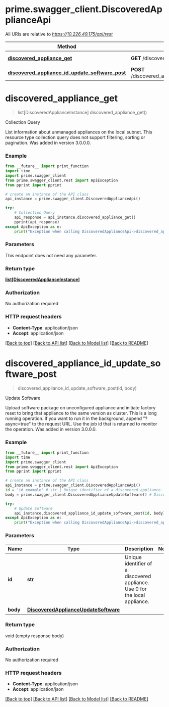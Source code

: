 # prime.swagger_client.DiscoveredApplianceApi

All URIs are relative to *https://10.226.49.175/api/rest*

Method | HTTP request | Description
------------- | ------------- | -------------
[**discovered_appliance_get**](DiscoveredApplianceApi.md#discovered_appliance_get) | **GET** /discovered_appliance | Collection Query
[**discovered_appliance_id_update_software_post**](DiscoveredApplianceApi.md#discovered_appliance_id_update_software_post) | **POST** /discovered_appliance/{id}/update_software | Update Software


# **discovered_appliance_get**
> list[DiscoveredApplianceInstance] discovered_appliance_get()

Collection Query

List information about unmanaged appliances on the local subnet.  This resource type collection query does not support filtering, sorting or pagination. Was added in version 3.0.0.0.

### Example
```python
from __future__ import print_function
import time
import prime.swagger_client
from prime.swagger_client.rest import ApiException
from pprint import pprint

# create an instance of the API class
api_instance = prime.swagger_client.DiscoveredApplianceApi()

try:
    # Collection Query
    api_response = api_instance.discovered_appliance_get()
    pprint(api_response)
except ApiException as e:
    print("Exception when calling DiscoveredApplianceApi->discovered_appliance_get: %s\n" % e)
```

### Parameters
This endpoint does not need any parameter.

### Return type

[**list[DiscoveredApplianceInstance]**](DiscoveredApplianceInstance.md)

### Authorization

No authorization required

### HTTP request headers

 - **Content-Type**: application/json
 - **Accept**: application/json

[[Back to top]](#) [[Back to API list]](../README.md#documentation-for-api-endpoints) [[Back to Model list]](../README.md#documentation-for-models) [[Back to README]](../README.md)

# **discovered_appliance_id_update_software_post**
> discovered_appliance_id_update_software_post(id, body)

Update Software

Upload software package on unconfigured appliance and initiate factory reset to bring that appliance to the same version as cluster. This is a long running operation. If you want to run it in the background, append \"?async=true\" to the request URL. Use the job id that is returned to monitor the operation. Was added in version 3.0.0.0.

### Example
```python
from __future__ import print_function
import time
import prime.swagger_client
from prime.swagger_client.rest import ApiException
from pprint import pprint

# create an instance of the API class
api_instance = prime.swagger_client.DiscoveredApplianceApi()
id = 'id_example' # str | Unique identifier of a discovered appliance. Use 0 for the local appliance.
body = prime.swagger_client.DiscoveredApplianceUpdateSoftware() # DiscoveredApplianceUpdateSoftware | 

try:
    # Update Software
    api_instance.discovered_appliance_id_update_software_post(id, body)
except ApiException as e:
    print("Exception when calling DiscoveredApplianceApi->discovered_appliance_id_update_software_post: %s\n" % e)
```

### Parameters

Name | Type | Description  | Notes
------------- | ------------- | ------------- | -------------
 **id** | **str**| Unique identifier of a discovered appliance. Use 0 for the local appliance. | 
 **body** | [**DiscoveredApplianceUpdateSoftware**](DiscoveredApplianceUpdateSoftware.md)|  | 

### Return type

void (empty response body)

### Authorization

No authorization required

### HTTP request headers

 - **Content-Type**: application/json
 - **Accept**: application/json

[[Back to top]](#) [[Back to API list]](../README.md#documentation-for-api-endpoints) [[Back to Model list]](../README.md#documentation-for-models) [[Back to README]](../README.md)

